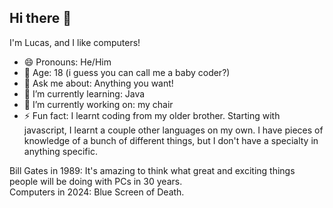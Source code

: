 ## Hi there 👋
I'm Lucas, and I like computers!

- 😄 Pronouns: He/Him
- 👀 Age: 18 (i guess you can call me a baby coder?)
- 💬 Ask me about: Anything you want!
- 🌱 I’m currently learning: Java
- 🔭 I’m currently working on: my chair
- ⚡ Fun fact: I learnt coding from my older brother. Starting with javascript, I learnt a couple other languages on my own. I have pieces of knowledge of a bunch of different things, but I don't have a specialty in anything specific.

Bill Gates in 1989: It's amazing to think what great and exciting things people will be doing with PCs in 30 years.
<br>
Computers in 2024: Blue Screen of Death.

<!--
**Pulucas/Pulucas** is a ✨ _special_ ✨ repository because its `README.md` (this file) appears on your GitHub profile.

Here are some ideas to get you started:

- 🔭 I’m currently working on ...
- 🌱 I’m currently learning ...
- 👯 I’m looking to collaborate on ...
- 🤔 I’m looking for help with ...
- 💬 Ask me about ...
- 📫 How to reach me: ...
- 😄 Pronouns: ...
- ⚡ Fun fact: ...
-->
